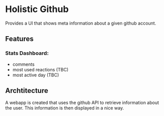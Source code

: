 # Holistic Github
Provides a UI that shows meta information about a given github account.

## Features
### Stats Dashboard:
- comments
- most used reactions (TBC)
- most active day (TBC)

## Archtitecture
A webapp is created that uses the github API to retrieve information about the user. This information is then displayed in a nice way.

